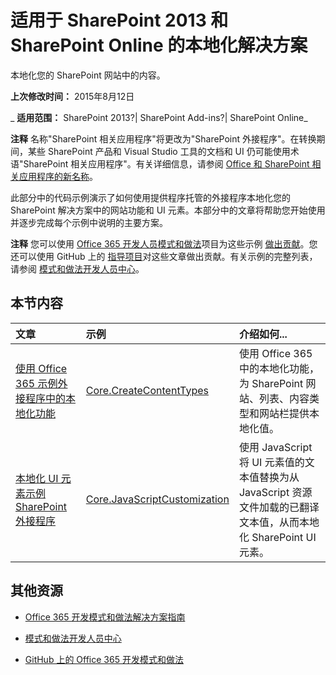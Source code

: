 ﻿
# 适用于 SharePoint 2013 和 SharePoint Online 的本地化解决方案
本地化您的 SharePoint 网站中的内容。

 **上次修改时间：** 2015年8月12日

 _ **适用范围：** SharePoint 2013?| SharePoint Add-ins?| SharePoint Online_

 **注释**  名称"SharePoint 相关应用程序"将更改为"SharePoint 外接程序"。在转换期间，某些 SharePoint 产品和 Visual Studio 工具的文档和 UI 仍可能使用术语"SharePoint 相关应用程序"。有关详细信息，请参阅 [Office 和 SharePoint 相关应用程序的新名称](05b07b04-6c8b-4b7e-bd86-e32c589dfead.md#bk_newname)。

此部分中的代码示例演示了如何使用提供程序托管的外接程序本地化您的 SharePoint 解决方案中的网站功能和 UI 元素。本部分中的文章将帮助您开始使用并逐步完成每个示例中说明的主要方案。 

 **注释**  您可以使用 [Office 365 开发人员模式和做法](https://github.com/OfficeDev/PnP)项目为这些示例 [做出贡献](https://github.com/OfficeDev/PnP/wiki/contributing-to-Office-365-developer-patterns-and-practices)。您还可以使用 GitHub 上的 [指导项目](https://github.com/OfficeDev/PnP-Guidance)对这些文章做出贡献。有关示例的完整列表，请参阅 [模式和做法开发人员中心](http://dev.office.com/patterns-and-practices)。 


## 本节内容



|**文章**|**示例**|**介绍如何...**|
|:-----|:-----|:-----|
|[使用 Office 365 示例外接程序中的本地化功能](Use-localization-features-in-Office-365-sample-app.md)|[Core.CreateContentTypes](https://github.com/OfficeDev/PnP/tree/master/Samples/Core.CreateContentTypes)|使用 Office 365 中的本地化功能，为 SharePoint 网站、列表、内容类型和网站栏提供本地化值。 |
|[本地化 UI 元素示例 SharePoint 外接程序](Localize-UI-elements-sample-app-for-SharePoint.md)|[Core.JavaScriptCustomization](https://github.com/OfficeDev/PnP/tree/master/Scenarios/Core.JavaScriptCustomization)|使用 JavaScript 将 UI 元素值的文本值替换为从 JavaScript 资源文件加载的已翻译文本值，从而本地化 SharePoint UI 元素。 |

## 其他资源



- [Office 365 开发模式和做法解决方案指南](Office-365-development-patterns-and-practices-solution-guidance.md)
    
- [模式和做法开发人员中心](http://dev.office.com/patterns-and-practices)
    
- [GitHub 上的 Office 365 开发模式和做法](https://github.com/OfficeDev/PnP)
    
